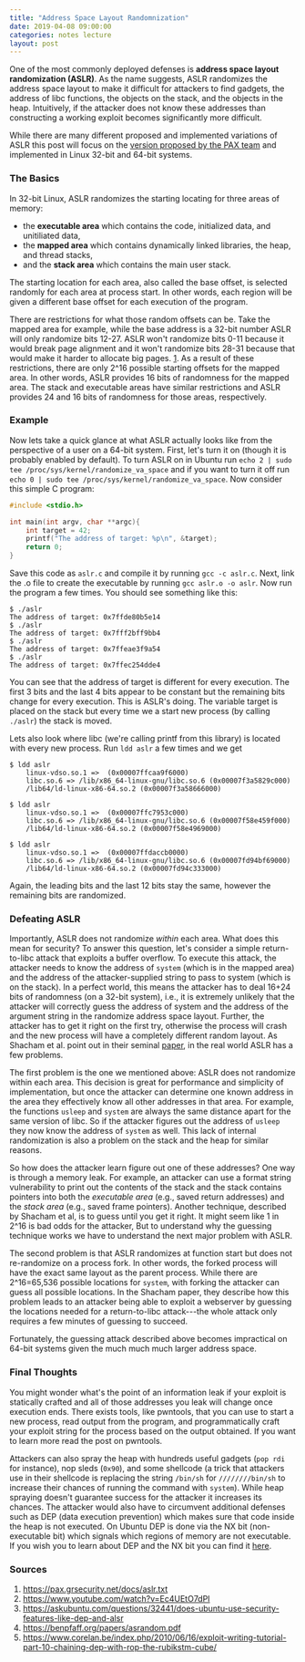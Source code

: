 ```yaml
---
title: "Address Space Layout Randomnization"
date: 2019-04-08 09:00:00
categories: notes lecture
layout: post
---
```



One of the most commonly deployed defenses is **address space layout
randomization (ASLR)**. As the name suggests, ASLR randomizes the address space
layout to make it difficult for attackers to find gadgets, the address of libc
functions, the objects on the stack, and the objects in the heap. Intuitively,
if the attacker does not know these addresses than constructing a working
exploit becomes significantly more difficult.


While there are many different proposed and implemented variations of ASLR this
post will focus on the [version proposed by the PAX
team](https://pax.grsecurity.net/docs/aslr.txt) and implemented in Linux 32-bit
and 64-bit systems.


### The Basics 

In 32-bit Linux, ASLR randomizes the starting locating for three areas of memory: 
 - the **executable area** which contains the code, initialized data, and
   unitiliated data,
 - the **mapped area** which contains dynamically linked libraries, the heap,
   and thread stacks, 
 - and the **stack area** which contains the main user stack. 

The starting location for each area, also called the base offset, is selected
randomly for each area at process start. In other words, each region will be
given a different base offset for each execution of the program. 

There are restrictions for what those random offsets can be.  Take the mapped
area for example, while the base address is a 32-bit number ASLR will only
randomize bits 12-27. ASLR won't randomize bits 0-11 because it would break
page alignment and it won't randomize bits 28-31 because that would make it
harder to allocate big pages.  [1][aslr-problems]. As a result of these
restrictions, there are only 2^16 possible starting offsets for the mapped
area. In other words, ASLR provides 16 bits of randomness for the mapped area.
The stack and executable areas have similar restrictions and ASLR provides 24
and 16 bits of randomness for those areas, respectively.


### Example

Now lets take a quick glance at what  ASLR actually looks like from the
perspective of a user on a 64-bit system. First, let's turn it on (though it is probably enabled
by default). To turn ASLR on in Ubuntu run `echo 2 | sudo tee
/proc/sys/kernel/randomize_va_space` and if you want to turn it off run `echo 0
| sudo tee /proc/sys/kernel/randomize_va_space`. Now consider this simple C
program:


```c
#include <stdio.h>

int main(int argv, char **argc){
    int target = 42;
    printf("The address of target: %p\n", &target);
    return 0;
}
```

Save this code as `aslr.c` and compile it by running `gcc -c aslr.c`. Next,
link the .o file to create the executable by running `gcc aslr.o -o aslr`. Now
run the program a few times. You should see something like this:

```
$ ./aslr
The address of target: 0x7ffde80b5e14
$ ./aslr
The address of target: 0x7fff2bff9bb4
$ ./aslr
The address of target: 0x7ffeae3f9a54
$ ./aslr
The address of target: 0x7ffec254dde4
```

You can see that the address of target is different for every execution.  The
first 3 bits and the last 4 bits appear to be constant but the remaining bits
change for every execution. This is ASLR's doing. The variable target is placed
on the stack but every time we a start new process (by calling `./aslr`) the
stack is moved. 

Lets also look where libc (we're calling printf from this library) is located
with every new process. Run `ldd aslr` a few times and we get

```
$ ldd aslr
    linux-vdso.so.1 =>  (0x00007ffcaa9f6000)
    libc.so.6 => /lib/x86_64-linux-gnu/libc.so.6 (0x00007f3a5829c000)
    /lib64/ld-linux-x86-64.so.2 (0x00007f3a58666000)

$ ldd aslr
    linux-vdso.so.1 =>  (0x00007ffc7953c000)
    libc.so.6 => /lib/x86_64-linux-gnu/libc.so.6 (0x00007f58e459f000)
    /lib64/ld-linux-x86-64.so.2 (0x00007f58e4969000)

$ ldd aslr
    linux-vdso.so.1 =>  (0x00007ffdaccb0000)
    libc.so.6 => /lib/x86_64-linux-gnu/libc.so.6 (0x00007fd94bf69000)
    /lib64/ld-linux-x86-64.so.2 (0x00007fd94c333000)
```

Again, the leading bits and the last 12 bits stay the same, however the
remaining bits are randomized.

### Defeating ASLR

Importantly, ASLR does not randomize *within* each area.  What does this
mean for security? To answer this question, let's consider a simple
return-to-libc attack that exploits a buffer overflow. To execute this attack,
the attacker needs to know the address of `system` (which is in the mapped
area) and the address of the attacker-supplied string to pass to system (which
is on the stack).  In a perfect world, this means the attacker has to deal
16+24 bits of randomness (on a 32-bit system), i.e., it is extremely unlikely
that the attacker will correctly guess the address of system  and the address
of the argument string in the randomize address space layout. Further, the
attacker has to get it right on the first try, otherwise the process will crash
and the new process will have a completely different random layout.  As Shacham
et al. point out in their seminal [paper][aslr-problems], in the real world
ASLR has a few problems.

The first problem is the one we mentioned above: ASLR does not randomize within
each area. This decision is great for performance and simplicity of
implementation, but once the attacker can determine one known address in the
area they effectively know all other addresses in that area. For example, the
functions `usleep` and `system` are always the same distance apart for the same
version of libc. So if the attacker figures out the address of `usleep` they
now know the address of `system` as well. This lack of internal randomization
is also a problem on the stack and the heap for similar reasons.  

So how does the attacker learn figure out one of these addresses? One way is
through a memory leak. For example, an attacker can use a format string
vulnerability to print out the contents of the stack and the stack contains
pointers into both the *executable area* (e.g., saved return addresses) and the
*stack area* (e.g., saved frame pointers). Another technique, described by
Shacham et al, is to guess until you get it right. It might seem like 1 in 2^16
is bad odds for the attacker,  But to understand why the guessing technique
works we have to understand the next major problem with ASLR.   

The second problem is that ASLR randomizes at function start but does not
re-randomize on a process fork. In other words, the forked process will have
the exact same layout as the parent process. While there are 2^16=65,536
possible locations for `system`, with forking the attacker can guess all
possible locations.  In the Shacham paper, they describe how this problem leads
to an attacker being able to exploit a webserver by guessing the locations
needed for a return-to-libc attack---the whole attack only requires  a few
minutes of guessing to succeed.  

[aslr-problems]:/papers/aslr.pdf

Fortunately, the guessing attack described above becomes impractical on 64-bit 
systems given the much much much larger address space.


### Final Thoughts 

You might wonder what's the point of an information leak if your exploit is
statically crafted and all of those addresses you leak will change once
execution ends. There exists tools, like pwntools, that you can use to start a
new process, read output from the program, and programmatically craft your
exploit string for the process based on the output obtained. If you want to
learn more read the post on pwntools.

Attackers can also spray the heap with hundreds useful gadgets (`pop rdi` for
instance), nop sleds (`0x90`), and some shellcode (a trick that attackers use
in their shellcode is replacing the string `/bin/sh` for `////////bin/sh` to
increase their chances of running the command with `system`). While heap
spraying doesn't guarantee success for the attacker it increases its chances.
The attacker would also have to circumvent additional defenses such as DEP
(data execution prevention) which makes sure that code inside the heap is not
executed. On Ubuntu DEP is done via the NX bit (non-executable bit) which
signals which regions of memory are not executable. If you wish you to learn
about DEP and the NX bit you can find it
[here](https://www.corelan.be/index.php/2010/06/16/exploit-writing-tutorial-part-10-chaining-dep-with-rop-the-rubikstm-cube/).

### Sources
1. https://pax.grsecurity.net/docs/aslr.txt
2. https://www.youtube.com/watch?v=Ec4UEtO7dPI
3. https://askubuntu.com/questions/32441/does-ubuntu-use-security-features-like-dep-and-alsr
4. https://benpfaff.org/papers/asrandom.pdf
5. https://www.corelan.be/index.php/2010/06/16/exploit-writing-tutorial-part-10-chaining-dep-with-rop-the-rubikstm-cube/
